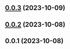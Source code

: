 

## [0.0.3](https://github.com/FE-CodeGenius/codegenius-registry-plugin/compare/0.0.2...0.0.3) (2023-10-09)

## [0.0.2](https://github.com/FE-CodeGenius/codegenius-registry-plugin/compare/0.0.1...0.0.2) (2023-10-08)

## 0.0.1 (2023-10-08)